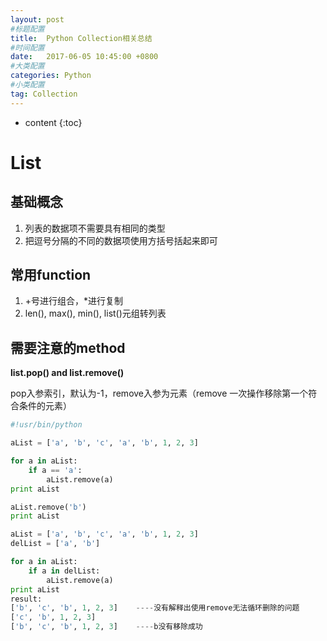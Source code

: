 ```yaml
---
layout: post
#标题配置
title:  Python Collection相关总结
#时间配置
date:   2017-06-05 10:45:00 +0800
#大类配置
categories: Python
#小类配置
tag: Collection
---
```


* content
{:toc}

# List
## 基础概念
1. 列表的数据项不需要具有相同的类型
2. 把逗号分隔的不同的数据项使用方括号括起来即可

## 常用function
1. +号进行组合，*进行复制
2. len(), max(), min(), list()元组转列表


## 需要注意的method
**list.pop() and list.remove()**

pop入参索引，默认为-1，remove入参为元素（remove 一次操作移除第一个符合条件的元素）
```python
#!usr/bin/python

aList = ['a', 'b', 'c', 'a', 'b', 1, 2, 3]

for a in aList:
    if a == 'a':
        aList.remove(a)
print aList

aList.remove('b')
print aList

aList = ['a', 'b', 'c', 'a', 'b', 1, 2, 3]
delList = ['a', 'b']

for a in aList:
    if a in delList:
        aList.remove(a)
print aList
result:
['b', 'c', 'b', 1, 2, 3]    ----没有解释出使用remove无法循环删除的问题
['c', 'b', 1, 2, 3]
['b', 'c', 'b', 1, 2, 3]    ----b没有移除成功
```





